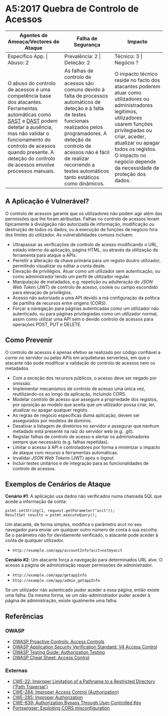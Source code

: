 # A5:2017 Quebra de Controlo de Acessos

| Agentes de Ameaça/Vectores de Ataque | Falha de Segurança | Impacto |
| -- | -- | -- |
| Específico App. \| Abuso: 2 | Prevalência: 2 \| Deteção: 2 | Técnico: 3 \| Negócio ? |
| O abuso do controlo de acessos é uma competência base dos atacantes. Ferramentas automáticas como [SAST][0xa51] e [DAST][0xa52] podem detetar a ausência, mas não validar o funcionamento do controlo de acessos quando presente. A deteção do controlo de acessos envolve processos manuais. | As falhas de controlo de acessos são comuns devido à falta de processos automáticos de deteção e à falta de testes funcionais realizados pelos programadores. A deteção de controlo de acessos não é fácil de realizar recorrendo a testes automáticos tanto estáticos como dinâmicos. | O impacto técnico reside no facto dos atacantes poderem atuar como utilizadores ou administradores legítimos, utilizadores usarem funções privilegiadas ou criar, aceder, atualizar ou apagar todos os registos. O impacto no negócio depende da necessidade de proteção dos dados. |

## A Aplicação é Vulnerável?

O controlo de acessos garante que os utilizadores não podem agir além das
permissões que lhe foram atribuídas. Falhas no controlo de acessos levam
tipicamente à divulgação não autorizada de informação, modificação ou destruição
de todos os dados, ou á execução de funções de negócio fora dos limites do
utilizador. As vulnerabilidades comuns incluem:

* Ultrapassar as verificações de controlo de acesso modificando o URL, estado
  interno da aplicação, página HTML, ou através da utilização de ferramenta para
  ataque a APIs.
* Permitir a alteração da chave primária para um registo doutro utilizador,
  permitindo visualizar ou editar a conta deste.
* Elevação de privilégios. Atuar como um utilizador sem autenticação, ou como
  administrador tendo um perfil de utilizador regular.
* Manipulação de metadados, e.g. repetição ou adulteração do _JSON Web Token_
  (JWT) de controlo de acesso, cookie ou campo escondido para elevação de
  privilégios.
* Acesso não autorizado a uma API devido a má configuração da política de
  partilha de recursos entre origens (CORS).
* Forçar a navegação para páginas autenticadas como um utilizador não
  autenticado, ou para páginas privilegiadas como um utilizador normal, assim
  como utilizar uma API sem o devido controlo de acessos para operações POST,
  PUT e DELETE.

## Como Prevenir

O controlo de acessos é apenas efetivo se realizado por código confiável a
correr no servidor ou pelas APIs em arquiteturas serverless, em que o atacante
não pode modificar a validação do controlo de acessos nem os metadados.

* Com a exceção dos recursos públicos, o acesso deve ser negado por omissão.
* Implementar mecanismos de controlo de acesso uma única vez, reutilizando-os ao
  longo da aplicação, incluindo CORS.
* Modelar controlo de acesso que assegure a propriedade dos registos, por
  oposição ao modelo que aceita que um utilizador possa criar, ler, atualizar ou
  apagar qualquer registo.
* As regras de negócio específicas duma aplicação, devem ser assegurados por
  modelos de domínio.
* Desativar a listagem de diretórios no servidor e assegurar que nenhum metadado
  está presente na raiz do servidor web (e.g. .git).
* Registar falhas de controlo de acesso e alertar os administradores sempre que
  necessário (e.g. falhas repetidas).
* Limitar o acesso à API e controladores por forma a minimizar o impacto de
  ataque com recurso a ferramentas automáticas.
* Invalidar _JSON Web Tokens_ (JWT) após o _logout_.
* Incluir testes unitários e de integração para as funcionalidades de controlo
  de acessos.

## Exemplos de Cenários de Ataque

**Cenário #1**: A aplicação usa dados não verificados numa chamada SQL que acede
a informação da conta:

```
pstmt.setString(1, request.getParameter("acct"));
ResultSet results = pstmt.executeQuery();
```

Um atacante, de forma simples, modifica o parâmetro acct no seu navegador para
enviar um qualquer outro número de conta à sua escolha. Se o parâmetro não for
devidamente verificado, o atacante pode aceder à conta de qualquer utilizador.

* `http://example.com/app/accountInfo?acct=notmyacct`

**Cenário #2**: Um atacante força a navegação para determinados URL alvo. O
acesso à página de administração requer permissões de administrador.

* `http://example.com/app/getappInfo`
* `http://example.com/app/admin_getappInfo`

Se um utilizador não autenticado puder aceder a essa página, então existe uma
falha. Da mesma forma, se um não-administrador puder aceder à página de
administração, existe igualmente uma falha.

## Referências

### OWASP

* [OWASP Proactive Controls: Access Controls][0xa53]
* [OWASP Application Security Verification Standard: V4 Access Control][0xa54]
* [OWASP Testing Guide: Authorization Testing][0xa55]
* [OWASP Cheat Sheet: Access Control][0xa56]

### Externas

* [CWE-22: Improper Limitation of a Pathname to a Restricted Directory ('Path
  Traversal')][0xa57]
* [CWE-284: Improper Access Control (Authorization)][0xa58]
* [CWE-285: Improper Authorization][0xa59]
* [CWE-639: Authorization Bypass Through User-Controlled Key][0xa510]
* [Portswigger: Exploiting CORS misconfiguration][0xa511]

[0xa51]: https://wiki.owasp.org/index.php/Source_Code_Analysis_Tools
[0xa52]: https://wiki.owasp.org/index.php/Category:Vulnerability_Scanning_Tools
[0xa53]: https://wiki.owasp.org/index.php/OWASP_Proactive_Controls#6:_Implement_Access_Controls
[0xa54]: https://wiki.owasp.org/index.php/Category:OWASP_Application_Security_Verification_Standard_Project#tab=Home
[0xa55]: https://wiki.owasp.org/index.php/Testing_for_Authorization
[0xa56]: https://wiki.owasp.org/index.php/Access_Control_Cheat_Sheet
[0xa57]: https://cwe.mitre.org/data/definitions/22.html
[0xa58]: https://cwe.mitre.org/data/definitions/284.html
[0xa59]: https://cwe.mitre.org/data/definitions/285.html
[0xa510]: https://cwe.mitre.org/data/definitions/639.html
[0xa511]: http://blog.portswigger.net/2016/10/exploiting-cors-misconfigurations-for.html

